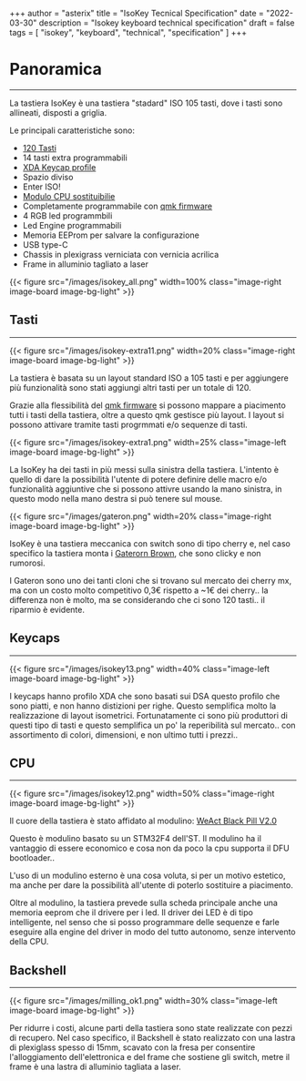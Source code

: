 +++
author = "asterix"
title = "IsoKey Tecnical Specification"
date = "2022-03-30"
description = "Isokey keyboard technical specification"
draft = false
tags = [
    "isokey",
    "keyboard",
    "technical",
    "specification"
]
+++

# Panoramica
---

La tastiera IsoKey è una tastiera "stadard" ISO 105 tasti, dove i tasti sono allineati,
disposti a griglia.

 Le principali caratteristiche sono:

* [120 Tasti](#tasti)
* 14 tasti extra programmabili
* [XDA Keycap profile](#keycaps)
* Spazio diviso
* Enter ISO!
* [Modulo CPU sostituibilie](#cpu)
* Completamente programmabile con [qmk firmware](https://github.com/asterix24/qmk_firmware)
* 4 RGB led programmbili
* Led Engine programmabili
* Memoria EEProm per salvare la configurazione
* USB type-C
* Chassis in plexigrass verniciata con vernicia acrilica
* Frame in alluminio tagliato a laser


{{< figure src="/images/isokey_all.png" width=100% class="image-right image-board image-bg-light" >}}

## Tasti
---

{{< figure src="/images/isokey-extra11.png" width=20% class="image-right image-board image-bg-light" >}}

La tastiera è basata su un layout standard ISO a 105 tasti e per aggiungere più
funzionalità sono stati aggiungi altri tasti per un totale di 120.

Grazie alla flessibilità del [qmk firmware](https://github.com/asterix24/qmk_firmware) si
possono mappare a piacimento tutti i tasti della tastiera, oltre a questo qmk gestisce più layout. I layout si possono attivare tramite tasti progrmmati e/o sequenze di tasti.

{{< figure src="/images/isokey-extra1.png" width=25% class="image-left image-board image-bg-light" >}}

La IsoKey ha dei tasti in più messi sulla sinistra della tastiera. L'intento è quello di dare la
possibilità l'utente di potere definire delle macro e/o funzionalità aggiuntive che si
possono attivre usando la mano sinistra, in questo modo nella mano destra si può tenere sul
mouse.

{{< figure src="/images/gateron.png" width=20% class="image-right image-board image-bg-light" >}}

IsoKey è una tastiera meccanica con switch sono di tipo cherry e, nel caso specifico la tastiera monta i [Gaterorn Brown](https://www.gateron.co/products/gateron-switch-set?variant=39452443214031), che sono clicky e non rumorosi.

I Gateron sono uno dei tanti cloni che si trovano sul mercato dei cherry mx, ma con un costo
molto competitivo 0,3&euro; rispetto a ~1&euro; dei cherry.. la differenza non è molto, ma
se considerando che ci sono 120 tasti.. il riparmio è evidente.

## Keycaps
---

{{< figure src="/images/isokey13.png" width=40% class="image-left image-board image-bg-light" >}}

I keycaps hanno profilo XDA che sono basati sui DSA questo profilo che sono piatti, e non hanno distizioni per righe. Questo semplifica molto
la realizzazione di layout isometrici. Fortunatamente ci sono più produttori di questi tipo di tasti e questo semplifica un po'
la reperibilità sul mercato.. con assortimento di  colori, dimensioni, e non ultimo tutti i prezzi..

## CPU
---

{{< figure src="/images/isokey12.png" width=50% class="image-right image-board image-bg-light" >}}

Il cuore della tastiera è stato affidato al modulino: [WeAct Black Pill V2.0](https://stm32-base.org/boards/STM32F411CEU6-WeAct-Black-Pill-V2.0.html)

Questo è modulino basato su un STM32F4 dell'ST. Il modulino ha il vantaggio di essere
economico e cosa non da poco la cpu supporta il DFU bootloader..

L'uso di un modulino esterno è una cosa voluta, si per un motivo estetico, ma anche per
dare la possibilità all'utente di poterlo sostituire a piacimento.

Oltre al modulino, la tastiera prevede sulla scheda principale anche una memoria eeprom
che il drivere per i led.
Il driver dei LED è di tipo intelligente, nel senso che si posso programmare delle sequenze e
farle eseguire alla engine del driver in modo del tutto autonomo, senze intervento della
CPU.

## Backshell
---

{{< figure src="/images/milling_ok1.png" width=30% class="image-left image-board image-bg-light" >}}

Per ridurre i costi, alcune parti della tastiera sono state realizzate con pezzi di
recupero. Nel caso specifico, il Backshell è stato realizzato con una lastra di plexiglass
spesso di 15mm, scavato con la fresa per consentire l'alloggiamento dell'elettronica e
del frame che sostiene gli switch, metre il frame è una lastra di alluminio tagliata a laser.
